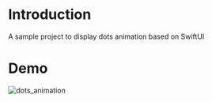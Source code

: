 # Introduction

A sample project to display dots animation based on SwiftUI

# Demo
![dots_animation](https://github.com/SeikoLai/AnimatableDots/assets/1495824/4ac070f8-2889-4446-8708-56e7481efe6a)
